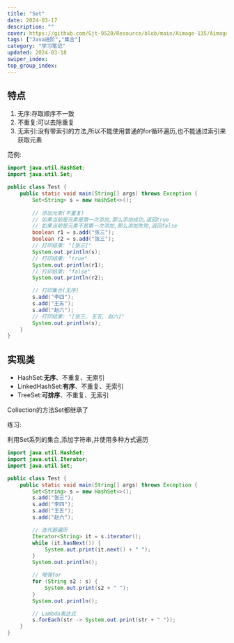 ```yaml
---
title: "Set"
date: 2024-03-17
description: ""
cover: https://github.com/Gjt-9520/Resource/blob/main/Aimage-135/Aimage103.jpg?raw=true
tags: ["Java进阶","集合"]
category: "学习笔记"
updated: 2024-03-18
swiper_index:
top_group_index:
---
```


## 特点

1. 无序:存取顺序不一致
2. 不重复:可以去除重复
3. 无索引:没有带索引的方法,所以不能使用普通的for循环遍历,也不能通过索引来获取元素

范例:

```java
import java.util.HashSet;
import java.util.Set;

public class Test {
    public static void main(String[] args) throws Exception {
        Set<String> s = new HashSet<>();
        
        // 添加元素(不重复)
        // 如果当前是元素是第一次添加,那么添加成功,返回true
        // 如果当前是元素不是第一次添加,那么添加失败,返回false
        boolean r1 = s.add("张三");
        boolean r2 = s.add("张三");
        // 打印结果: "[张三]"
        System.out.println(s);
        // 打印结果: "true"
        System.out.println(r1);
        // 打印结果: "false"
        System.out.println(r2);

        // 打印集合(无序)
        s.add("李四");
        s.add("王五");
        s.add("赵六");
        // 打印结果: "[张三, 王五, 赵六]"
        System.out.println(s);
    }
}
```

## 实现类

- HashSet:**无序**、不重复、无索引
- LinkedHashSet:**有序**、不重复、无索引
- TreeSet:**可排序**、不重复、无索引

Collection的方法Set都继承了

练习:

利用Set系列的集合,添加字符串,并使用多种方式遍历

```java
import java.util.HashSet;
import java.util.Iterator;
import java.util.Set;

public class Test {
    public static void main(String[] args) throws Exception {
        Set<String> s = new HashSet<>();
        s.add("张三");
        s.add("李四");
        s.add("王五");
        s.add("赵六");

        // 迭代器遍历
        Iterator<String> it = s.iterator();
        while (it.hasNext()) {
            System.out.print(it.next() + " ");
        }
        System.out.println();

        // 增强for
        for (String s2 : s) {
            System.out.print(s2 + " ");
        }
        System.out.println();

        // Lambda表达式
        s.forEach(str -> System.out.print(str + " "));
    }
}
```